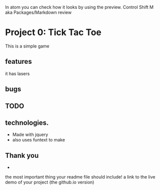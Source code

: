 In atom you can check how it looks by using the preview. Control Shift M aka Packages/Markdown review


# Project 0: Tick Tac Toe

This is a simple game

## features

it has lasers

## bugs

## TODO

## technologies.
- Made with jquery
- also uses funtext to make


## Thank you
-  

the most important thing your readme file should include! a link to the live demo of your project (the github.io version)
